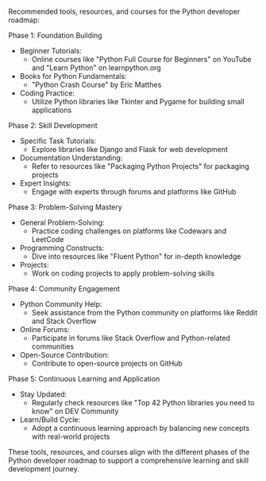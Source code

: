 Recommended tools, resources, and courses for the Python developer roadmap:

Phase 1: Foundation Building
- Beginner Tutorials:
  - Online courses like "Python Full Course for Beginners" on YouTube and "Learn Python" on learnpython.org
- Books for Python Fundamentals:
  - "Python Crash Course" by Eric Matthes
- Coding Practice:
  - Utilize Python libraries like Tkinter and Pygame for building small applications

Phase 2: Skill Development
- Specific Task Tutorials:
  - Explore libraries like Django and Flask for web development
- Documentation Understanding:
  - Refer to resources like "Packaging Python Projects" for packaging projects
- Expert Insights:
  - Engage with experts through forums and platforms like GitHub

Phase 3: Problem-Solving Mastery
- General Problem-Solving:
  - Practice coding challenges on platforms like Codewars and LeetCode
- Programming Constructs:
  - Dive into resources like "Fluent Python" for in-depth knowledge
- Projects:
  - Work on coding projects to apply problem-solving skills

Phase 4: Community Engagement
- Python Community Help:
  - Seek assistance from the Python community on platforms like Reddit and Stack Overflow
- Online Forums:
  - Participate in forums like Stack Overflow and Python-related communities
- Open-Source Contribution:
  - Contribute to open-source projects on GitHub

Phase 5: Continuous Learning and Application
- Stay Updated:
  - Regularly check resources like "Top 42 Python libraries you need to know" on DEV Community
- Learn/Build Cycle:
  - Adopt a continuous learning approach by balancing new concepts with real-world projects

These tools, resources, and courses align with the different phases of the Python developer roadmap to support a comprehensive learning and skill development journey.